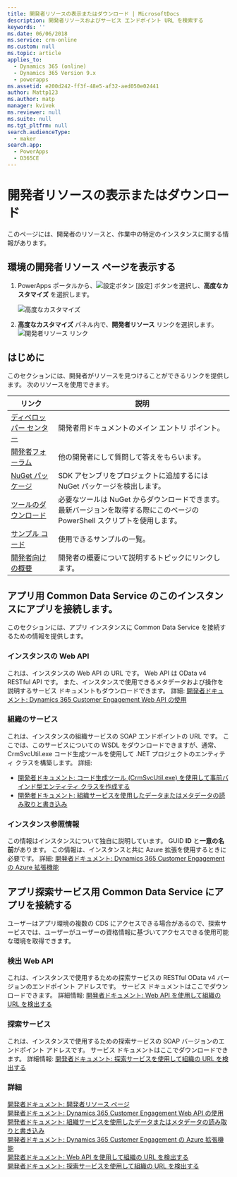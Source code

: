 ```yaml
---
title: 開発者リソースの表示またはダウンロード | MicrosoftDocs
description: 開発者リソースおよびサービス エンドポイント URL を検索する
keywords: ''
ms.date: 06/06/2018
ms.service: crm-online
ms.custom: null
ms.topic: article
applies_to:
  - Dynamics 365 (online)
  - Dynamics 365 Version 9.x
  - powerapps
ms.assetid: e200d242-ff3f-48e5-af32-aed050e02441
author: Mattp123
ms.author: matp
manager: kvivek
ms.reviewer: null
ms.suite: null
ms.tgt_pltfrm: null
search.audienceType:
  - maker
search.app:
  - PowerApps
  - D365CE
---
```

<!-- TODO: The Developer Resources page have to be updated to match this page -->

# <a name="view-or-download-developer-resources"></a>開発者リソースの表示またはダウンロード

このページには、開発者のリソースと、作業中の特定のインスタンスに関する情報があります。 

## <a name="view-the-developer-resources-page-for-your-environment"></a>環境の開発者リソース ページを表示する

1. PowerApps ポータルから、![設定ボタン](../../administrator/media/settings-button-nav-bar.png) [設定] ボタンを選択し、**高度なカスタマイズ** を選択します。

    ![高度なカスタマイズ](media/advanced-customizations-menu.png)

1. **高度なカスタマイズ** パネル内で、**開発者リソース** リンクを選択します。<br />![開発者リソース リンク](media/developer-resources-link.png)

## <a name="getting-started"></a>はじめに 

このセクションには、開発者がリソースを見つけることができるリンクを提供します。 次のリソースを使用できます。


|リンク |説明|
|---------|---------|
|[ディベロッパー センター](https://go.microsoft.com/fwlink/?LinkId=551006)|開発者用ドキュメントのメイン エントリ ポイント。|
|[開発者フォーラム](https://go.microsoft.com/fwlink/?LinkId=550993)|他の開発者にして質問して答えをもらいます。|
|[NuGet パッケージ](https://go.microsoft.com/fwlink/?LinkId=550994)|SDK アセンブリをプロジェクトに追加するには NuGet パッケージを検出します。|
|[ツールのダウンロード](https://go.microsoft.com/fwlink/?LinkID=512122)|必要なツールは NuGet からダウンロードできます。 最新バージョンを取得する際にこのページの PowerShell スクリプトを使用します。|
|[サンプル コード](https://go.microsoft.com/fwlink/?LinkId=553007)|使用できるサンプルの一覧。|
|[開発者向けの概要](https://go.microsoft.com/fwlink/?LinkId=550995)|開発者の概要について説明するトピックにリンクします。|

<!-- TODO update 512122 to go to https://docs.microsoft.com/dynamics365/customer-engagement/developer/download-tools-nuget -->


## <a name="connect-your-apps-to-this-instance-of-common-data-service-for-apps"></a>アプリ用 Common Data Service のこのインスタンスにアプリを接続します。

このセクションには、アプリ インスタンスに Common Data Service を接続するための情報を提供します。

### <a name="instance-web-api"></a>インスタンスの Web API

これは、インスタンスの Web API の URL です。 Web API は OData v4 RESTful API です。 また、インスタンスで使用できるメタデータおよび操作を説明するサービス ドキュメントもダウンロードできます。 詳細: [開発者ドキュメント: Dynamics 365 Customer Engagement Web API の使用](/dynamics365/customer-engagement/developer/use-microsoft-dynamics-365-web-api)

### <a name="organization-service"></a>組織のサービス

これは、インスタンスの組織サービスの SOAP エンドポイントの URL です。
ここでは、このサービスについての WSDL をダウンロードできますが、通常、CrmSvcUtil.exe コード生成ツールを使用して .NET プロジェクトのエンティティ クラスを構築します。 詳細: 
- [開発者ドキュメント: コード生成ツール (CrmSvcUtil.exe) を使用して事前バインド型エンティティ クラスを作成する](/dynamics365/customer-engagement/developer/org-service/create-early-bound-entity-classes-code-generation-tool)
- [開発者ドキュメント: 組織サービスを使用したデータまたはメタデータの読み取りと書き込み](/dynamics365/customer-engagement/developer/org-service/use-organization-service-read-write-data-metadata)

### <a name="instance-reference-information"></a>インスタンス参照情報

この情報はインスタンスについて独自に説明しています。 GUID **ID** と**一意の名前**があります。
この情報は、インスタンスと共に Azure 拡張を使用するときに必要です。
詳細: [開発者ドキュメント: Dynamics 365 Customer Engagement の Azure 拡張機能](/dynamics365/customer-engagement/developer/azure-extensions)

## <a name="connect-your-apps-to-the-common-data-service-for-apps-discovery-service"></a>アプリ探索サービス用 Common Data Service にアプリを接続する

ユーザーはアプリ環境の複数の CDS にアクセスできる場合があるので、探索サービスでは、ユーザーがユーザーの資格情報に基づいてアクセスできる使用可能な環境を取得できます。

### <a name="discovery-web-api"></a>検出 Web API

これは、インスタンスで使用するための探索サービスの RESTful OData v4 バージョンのエンドポイント アドレスです。 サービス ドキュメントはここでダウンロードできます。
詳細情報: [開発者ドキュメント: Web API を使用して組織の URL を検出する](/dynamics365/customer-engagement/developer/webapi/discover-url-organization-web-api)


### <a name="discovery-service"></a>探索サービス

これは、インスタンスで使用するための探索サービスの SOAP バージョンのエンドポイント アドレスです。 サービス ドキュメントはここでダウンロードできます。
詳細情報: [開発者ドキュメント: 探索サービスを使用して組織の URL を検出する](/dynamics365/customer-engagement/developer/org-service/discover-url-organization-organization-service)
  
### <a name="more-information"></a>詳細

[開発者ドキュメント: 開発者リソース ページ](/dynamics365/customer-engagement/developer/developer-resources-page)<br />
[開発者ドキュメント: Dynamics 365 Customer Engagement Web API の使用](/dynamics365/customer-engagement/developer/use-microsoft-dynamics-365-web-api)<br />
[開発者ドキュメント: 組織サービスを使用したデータまたはメタデータの読み取りと書き込み](/dynamics365/customer-engagement/developer/org-service/use-organization-service-read-write-data-metadata)<br />
[開発者ドキュメント: Dynamics 365 Customer Engagement の Azure 拡張機能](/dynamics365/customer-engagement/developer/azure-extensions)<br />
[開発者ドキュメント: Web API を使用して組織の URL を検出する](/dynamics365/customer-engagement/developer/webapi/discover-url-organization-web-api)<br />
[開発者ドキュメント: 探索サービスを使用して組織の URL を検出する](/dynamics365/customer-engagement/developer/org-service/discover-url-organization-organization-service)
  

